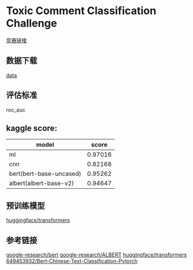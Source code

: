 # Toxic Comment Classification Challenge
[竞赛链接](https://www.kaggle.com/c/jigsaw-toxic-comment-classification-challenge)
## 数据下载
[data](https://www.kaggle.com/c/jigsaw-toxic-comment-classification-challenge/data)
## 评估标准
roc_auc
## kaggle score:
|model|score|
|---|---|
|ml|0.97016|
|cnn|0.82168|
|bert(bert-base-uncased)|0.95262|
|albert(albert-base-v2)|0.94647|

## 预训练模型
[huggingface/transformers](https://github.com/huggingface/transformers)



## 参考链接
[google-research/bert](https://github.com/google-research/bert)
[google-research/ALBERT](https://github.com/google-research/ALBERT)
[huggingface/transformers](https://github.com/huggingface/transformers)
[649453932/Bert-Chinese-Text-Classification-Pytorch](https://github.com/649453932/Bert-Chinese-Text-Classification-Pytorch)